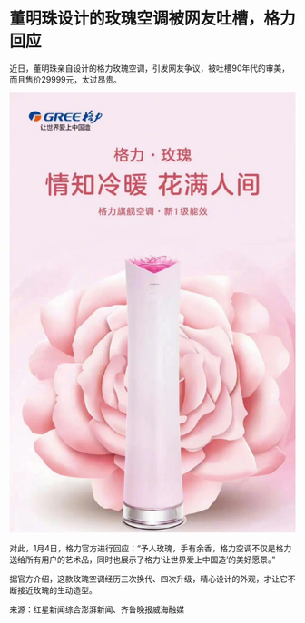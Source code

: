 # 董明珠设计的玫瑰空调被网友吐槽，格力回应

近日，董明珠亲自设计的格力玫瑰空调，引发网友争议，被吐槽90年代的审美，而且售价29999元，太过昂贵。

![ac0aa193975d2d1884fe6c13668384ab.jpg](https://raw.githubusercontent.com/qqhsx/qqnews_image/main/2024/01/04/董明珠设计的玫瑰空调被网友吐槽，格力回应/ac0aa193975d2d1884fe6c13668384ab.jpg)

对此，1月4日，格力官方进行回应：“予人玫瑰，手有余香，格力空调不仅是格力送给所有用户的艺术品，同时也展示了格力‘让世界爱上中国造’的美好愿景。”

据官方介绍，这款玫瑰空调经历三次换代、四次升级，精心设计的外观，才让它不断接近玫瑰的生动造型。

来源：红星新闻综合澎湃新闻、齐鲁晚报威海融媒

